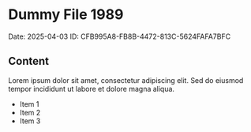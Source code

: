 # Dummy File 1989

Date: 2025-04-03
ID: CFB995A8-FB8B-4472-813C-5624FAFA7BFC

## Content

Lorem ipsum dolor sit amet, consectetur adipiscing elit.
Sed do eiusmod tempor incididunt ut labore et dolore magna aliqua.

* Item 1
* Item 2
* Item 3

